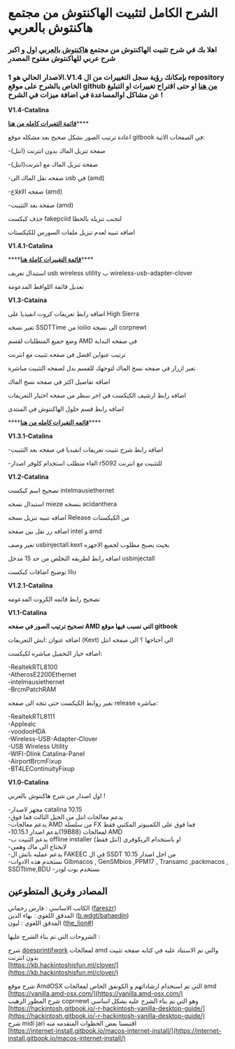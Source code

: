 # الشرح الكامل لتثبيت الهاكنتوش من مجتمع هاكنتوش بالعربي

### اهلا بك في شرح تثبيت الهاكنتوش من مجتمع [هاكنتوش بالعربي](https://هاكنتوش.com) اول و اكبر شرح عربي للهاكنتوش مفتوح المصدر 

### **الاصدار الحالي هو 1.V1.4 بإمكانك رؤية سجل التغييرات من ال repository الخاص بالشرح على موقع github** [**من هنا**](https://github.com/ARhackintosh/ARtutorial/releases)  **او حتى اقتراح تغييرات او التبليغ عن مشاكل اوالمساعدة في اضافة ميزات في الشرح !**

**V1.4-Catalina**

[**قائمة التغيرات كامله من هنا**](https://xn--mgbg4a8cpdl.com/?p=2037)\*\*\*\*

اعادة ترتيب الصور بشكل صحيح بعد مشكله موقع gitbook في الصفحات الاتية:

-صفحة تنزيل الماك بدون انترنت \(انتل\)

-صفحة تنزيل الماك مع انترنت\(انتل\)

-صفحه نقل الماك الى usb في \(amd\)

-صفحه الاقلاع \(amd\)

-صفحة بعد التثيبت \(amd\)

حذف كيكست fakepciid لتجنب تنزيله بالخطا

اضافه تنبيه لعدم تنزيل ملفات السورس للكيكستات

**V1.4.1-Catalina**

\*\*\*\*[**قائمة التغييرات كاملة هنا**](https://xn--mgbg4a8cpdl.com/?p=2386)\*\*\*\*

استبدال تعريف usb wireless utility ب wireless-usb-adapter-clover

تعديل قائمة اللواقط المدعومة



**V1.3-Cataina**

اضافه رابط تعريفات كروت انفيديا على High Sierra

تغير نسخه SSDTTime من ioiiio الى نسخة corpnewt

وضع جميع المتطلبات لقسم AMD في صفحه البداية

ترتيب عنواين افضل في صفحه تثبيت مع انترنت

تغير ازرار في صفحه نسخ الماك لتوجهك للقسم بدل لصفحه التثبيت مباشرة

اضافه تفاصيل اكثر في صفحه نسخ الماك

اضافه رابط ارشيف الكيكست في اخر سطر من صفحه اختيار التعريفات

اضافه رابط قسم حلول الهاكنتوش في المنتدى

\*\*\*\*[**قائمه التغيرات كامله من هنا**](https://هاكنتوش.com/?p=220)\*\*\*\*

**V1.3.1-Catalina**

-اضافه رابط شرح تثبيت تعريفات انفيديا في صفحه بعد التثبيت

-الغاء متطلب استخدام كلوفر اصدار r5092 للتثبيت مع انترنت



**V1.2-Catalina**

تصحيح اسم كيكست intelmausiethernet 

استبدال نسخه mieze بنسخه acidanthera

اضافه تنبيه تنزيل نسخه Release من الكيكستات

اضافه زر نقل بين صفحه intel و amd

تغير وصف usbinjectall.kext بحيث يصبح مطلوب لجميع الاجهزه

اضافه رابط لطريقه التخلص من حد 15 مدخل usbinjectall

توضيح اضافات كيكست lilu

**V1.2.1-Catalina**

تصحيح رابط قائمه الكروت المدعومه




**V1.1-Catalina**

**تصحيح ترتيب الصور في صفحه AMD التي تسبب فيها موقع gitbook**

اضافه عنوان :ايش التعريفات \(Kext\) الي أحتاجها ؟ الى صفحه انتل

اضافه خيار التحميل مباشره لكيكست: 

  
-RealtekRTL8100  
-AtherosE2200Ethernet  
-intelmausiethernet  
-BrcmPatchRAM

تغير روابط الكيكست حتى تتجه الى صفحه release مباشره:



-RealtekRTL8111  
-Applealc   
-voodooHDA  
-Wireless-USB-Adapter-Clover   
-USB Wireless Utility   
-WIFI-Dlink Catalina-Panel  
-AirportBrcmFixup  
-BT4LEContinuityFixup


**V1.0-Catalina** 

اول اصدار من شرح هاكنتوش بالعربي !

-مجهز لاصدار catalina 10.15  
-يدعم معالجات انتل من الجيل الثالث فما فوق  
-يدعم معالجات AMD من سلسله FX فما فوق على الكمبيوتر المكتبي فقط  
-يدعم اصدار 10.15.1\(19B88\) لمعالجات AMD   
-يدعم الثبيت ب offline installer او باستخدام الريكوفري \(انتل فقط\)   
-لايحتاج الى ماك وهمي  
-يدعم عمليه باتش ال FAKEEC في ال SSDT من اجل اصدار 10.15   
-نستخدم هذه الادوات Gibmacos , GenSMbios ,PPM17 , Transamc ,packmacos , SSDTtime,BDU -نستخدم بوت لودر 


##  المصادر وفريق المتطوعين

الكاتب الاساسي : فارس رحماني \([fareszr](https://هاكنتوش.com/members/fareszr.2/)\)  
المدقق اللغوي : بهاء الدين \([b.wdgt/bahaedin](https://هاكنتوش.com/members/bahaedin.3/)\)  
المدقق اللغوي :  ليون \([the\_lion\#](https://هاكنتوش.com/members/the_lion.12/)\)

الشروحات التي تم بناء الشرح عليها :

شرح [doesprintifwork](https://github.com/doesprintfwork) لمعالجات amd والتي تم الاستناد عليه في كتابه صفحه تثبيت بدون انترنت  
[https://kb.hackintoshisfun.ml/clover/](https://kb.hackintoshisfun.ml/clover/)

شرح موقع AmdOSX التي تم استخدام ارشاداتهم و الكونفق الخاص لمعالجات amd  
[https://vanilla.amd-osx.com/](https://vanilla.amd-osx.com/)  
شرح المطور الرهيب coprnewt وهو التي تم بناء الشرح عليه بشكل اساسي  
[https://hackintosh.gitbook.io/-r-hackintosh-vanilla-desktop-guide/](https://hackintosh.gitbook.io/-r-hackintosh-vanilla-desktop-guide/)  
شرح midi jari اقتبسنا بعض الخطوات المتقدمه منه  
[https://internet-install.gitbook.io/macos-internet-install/](https://internet-install.gitbook.io/macos-internet-install/)

